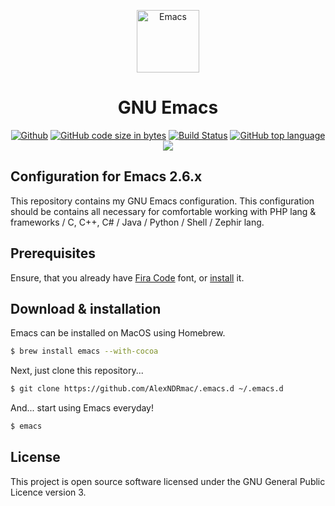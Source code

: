 <p align="center">
    <img src="https://www.gnu.org/software/emacs/images/emacs.png" width=100px height=100px alt="Emacs"/>
</p>
<h1 align="center">GNU Emacs</h1>

<p align="center">
<a href="./LICENSE"><img src="https://img.shields.io/github/license/AlexNDRmac/.emacs.d.svg" alt="Github"></a>
<a href="https://github.com/AlexNDRmac/.emacs.d"><img src="https://img.shields.io/github/languages/code-size/AlexNDRmac/.emacs.d.svg?style=flat-square" alt="GitHub code size in bytes"></a>
<a href="https://github.com/AlexNDRmac/.emacs.d"><img src="https://travis-ci.org/AlexNDRmac/.emacs.d.svg?branch=master&style=flat-square" alt="Build Status"></a>
<a href="https://github.com/AlexNDRmac/.emacs.d"><img src="https://img.shields.io/github/languages/top/AlexNDRmac/.emacs.d.svg?style=flat-square" alt="GitHub top language"></a>
<a href="https://www.gnu.org/software/emacs/"><img src="https://img.shields.io/badge/GNU%20Emacs-26.1-b48ead.svg?style=flat-square"/></a>
</p>

## Configuration for Emacs 2.6.x

This repository contains my GNU Emacs configuration.
This configuration should be contains all necessary for comfortable working with PHP lang & frameworks / C, C++, C# / Java / Python / Shell / Zephir lang.

Prerequisites
-------------

Ensure, that you already have [Fira Code](https://github.com/tonsky/FiraCode) font, or [install](https://github.com/tonsky/FiraCode/wiki) it.

Download & installation
-----------------------

Emacs can be installed on MacOS using Homebrew.
```bash
$ brew install emacs --with-cocoa
```

Next, just clone this repository...

``` bash
$ git clone https://github.com/AlexNDRmac/.emacs.d ~/.emacs.d
```

And... start using Emacs everyday!

``` bash
$ emacs
```

License
-------

This project is open source software licensed under the GNU General Public Licence version 3.
